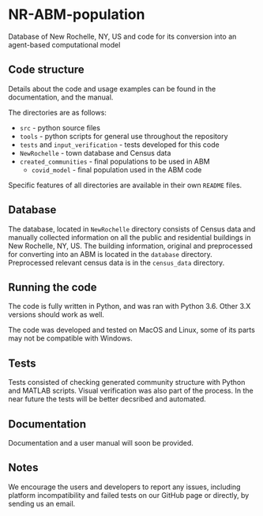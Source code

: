 # NR-ABM-population
Database of New Rochelle, NY, US and code for its conversion into an agent-based computational model

## Code structure

Details about the code and usage examples can be found in the documentation, and the manual.

The directories are as follows: 
- `src` - python source files
- `tools` - python scripts for general use throughout the repository
- `tests` and `input_verification` - tests developed for this code
- `NewRochelle` - town database and Census data 
- `created_communities` - final populations to be used in ABM 
	- `covid_model` - final population used in the ABM code  
  
Specific features of all directories are available in their own `README` files.

## Database

The database, located in `NewRochelle` directory consists of Census data and manually collected information on all the public and residential buildings in New Rochelle, NY, US. The building information, original and preprocessed for converting into an ABM is located in the `database` directory. Preprocessed relevant census data is in the `census_data` directory. 

## Running the code

The code is fully written in Python, and was ran with Python 3.6. Other 3.X versions should work as well.  

The code was developed and tested on MacOS and Linux, some of its parts may not be compatible with Windows.

## Tests

Tests consisted of checking generated community structure with Python and MATLAB scripts. Visual verification was also part of the process. In the near future the tests will be better decsribed and automated. 

## Documentation

Documentation and a user manual will soon be provided. 

## Notes

We encourage the users and developers to report any issues, including platform incompatibility and failed tests on our GitHub page or directly, by sending us an email.
